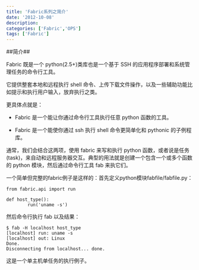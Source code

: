 ```yaml
---
title: 'Fabric系列之简介'
date: '2012-10-08'
description:
categories: ['Fabric','OPS']
tags: ['Fabric']
---
```


##简介##

Fabric 既是一个 python(2.5+)类库也是一个基于 SSH 的应用程序部署和系统管理任务的命令行工具。

它提供整套本地和远程执行 shell 命令、上传下载文件操作，以及一些辅助功能比如提示和执行用户输入，放弃执行之类。

更具体点就是：

+ Fabric 是一个能让你通过命令行工具执行任意 python 函数的工具。

+ Fabric 是一个能使你通过 ssh 执行 shell 命令更简单化和 pythonic 的子例程库。

通常，我们会结合这两项，使用 fabric 来写和执行 python 函数，或者说是任务(task)，来自动和远程服务器交互。典型的用法就是创建一个包含一个或多个函数的 python 模块，然后通过命令行工具 fab 来执它们。

一个简单但完整的fabric例子是这样的：首先定义python模块fabfile/fabfile.py：

    from fabric.api import run    

    def host_type():    
            run('uname -s')

然后命令行执行 fab 以及结果：

    $ fab -H localhost host_type
    [localhost] run: uname -s
    [localhost] out: Linux
    Done.
    Disconnecting from localhost... done.

这是一个单主机单任务的执行例子。

